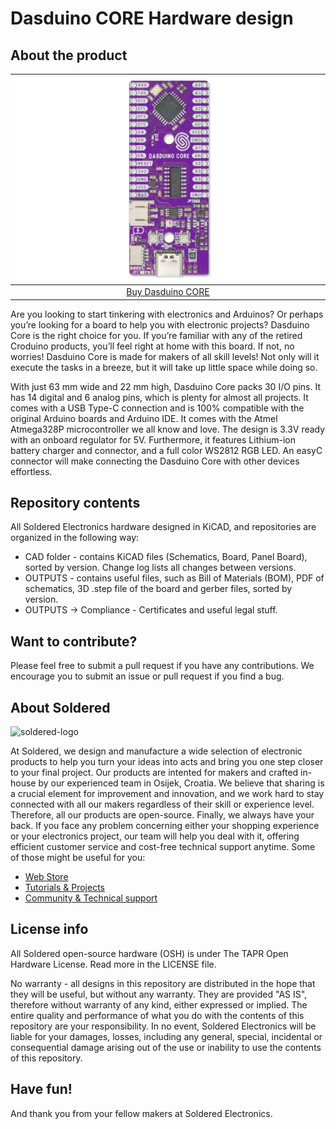 # Dasduino CORE Hardware design

## About the product

| ![Dasduino CORE](https://github.com/SolderedElectronics/Dasduino-CORE-hardware-design/blob/main/OUTPUTS/V1.1.1/333037.jpg?raw=true) |
| :----------------------------------------------------------: |
|      [Buy Dasduino CORE](https://www.solde.red/333037)      |

Are you looking to start tinkering with electronics and Arduinos? Or perhaps you’re looking for a board to help you with electronic projects? Dasduino Core is the right choice for you. If you’re familiar with any of the retired Croduino products, you’ll feel right at home with this board. If not, no worries! Dasduino Core is made for makers of all skill levels! Not only will it execute the tasks in a breeze, but it will take up little space while doing so.

With just 63 mm wide and 22 mm high, Dasduino Core packs 30 I/O pins. It has 14 digital and 6 analog pins, which is plenty for almost all projects. It comes with a USB Type-C connection and is 100% compatible with the original Arduino boards and Arduino IDE. It comes with the Atmel Atmega328P microcontroller we all know and love. The design is 3.3V ready with an onboard regulator for 5V. Furthermore, it features Lithium-ion battery charger and connector, and a full color WS2812 RGB LED. An easyC connector will make connecting the Dasduino Core with other devices effortless.

## Repository contents

All Soldered Electronics hardware designed in KiCAD, and repositories are organized in the following way:

- CAD folder - contains KiCAD files (Schematics, Board, Panel Board), sorted by version. Change log lists all changes between versions.
- OUTPUTS - contains useful files, such as Bill of Materials (BOM), PDF of schematics, 3D .step file of the board and gerber files, sorted by version. 
- OUTPUTS -> Compliance - Certificates and useful legal stuff. 

## Want to contribute?

Please feel free to submit a pull request if you have any contributions. We encourage you to submit an issue or pull request if you find a bug. 

## About Soldered

<img src="https://raw.githubusercontent.com/e-radionicacom/Soldered-Generic-Arduino-Library/dev/extras/Soldered-logo-color.png" alt="soldered-logo" width="500"/>

At Soldered, we design and manufacture a wide selection of electronic products to help you turn your ideas into acts and bring you one step closer to your final project. Our products are intented for makers and crafted in-house by our experienced team in Osijek, Croatia. We believe that sharing is a crucial element for improvement and innovation, and we work hard to stay connected with all our makers regardless of their skill or experience level. Therefore, all our products are open-source. Finally, we always have your back. If you face any problem concerning either your shopping experience or your electronics project, our team will help you deal with it, offering efficient customer service and cost-free technical support anytime. Some of those might be useful for you:

- [Web Store](https://www.soldered.com/shop)
- [Tutorials & Projects](https://soldered.com/learn)
- [Community & Technical support](https://soldered.com/community)

## License info

All Soldered open-source hardware (OSH) is under The TAPR Open Hardware License. Read more in the LICENSE file. 

No warranty - all designs in this repository are distributed in the hope that they will be useful, but without any warranty. They are provided "AS IS", therefore without warranty of any kind, either expressed or implied. The entire quality and performance of what you do with the contents of this repository are your responsibility. In no event, Soldered Electronics will be liable for your damages, losses, including any general, special, incidental or consequential damage arising out of the use or inability to use the contents of this repository. 

## Have fun! 
And thank you from your fellow makers at Soldered Electronics.